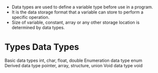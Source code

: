 * Data types are used to define a variable type before use in a program.
* It is the data storage format that a variable can store to perform a specific operation.
* Size of variable, constant, array or any other storage location is determined by data types.

# Types                   Data Types

Basic data types	      int, char, float, double
Enumeration data type	  enum
Derived data type	      pointer, array, structure, union
Void data type	        void

